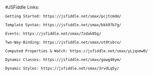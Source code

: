 #JSFiddle Links:

    Getting Started: https://jsfiddle.net/smax/pcjtcmdm/

    Template Syntax: https://jsfiddle.net/smax/bkk97b7g/

    Events: https://jsfiddle.net/smax/7zdak05g/

    Two-Way-Binding: https://jsfiddle.net/smax/ut0tsbcu/

    Computed Properties & Watch: https://jsfiddle.net/smax/yLjqxmw0/

    Dynamic Classes: https://jsfiddle.net/smax/gowg40ym/

    Dynamic Styles: https://jsfiddle.net/smax/3rvdLq5y/